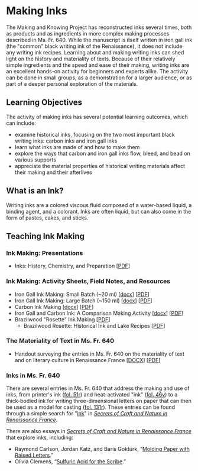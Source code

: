 # Making Inks

The Making and Knowing Project has reconstructed inks several times, both as products and as ingredients in more complex making processes described in Ms. Fr. 640. While the manuscript is itself written in iron gall ink (the "common" black writing ink of the Renaissance), it does not include any writing ink recipes. Learning about and making writing inks can shed light on the history and materiality of texts. Because of their relatively simple ingredients and the speed and ease of their making, writing inks are an excellent hands-on activity for beginners and experts alike. The activity can be done in small groups, as a demonstration for a larger audience, or as part of a deeper personal exploration of the materials. 

## Learning Objectives
The activity of making inks has several potential learning outcomes, which can include:
- examine historical inks, focusing on the two most important black writing inks: carbon inks and iron gall inks
- learn what inks are made of and how to make them
- explore the ways that carbon and iron gall inks flow, bleed, and bead on various supports 
- appreciate the material properties of historical writing materials affect their making and their afterlives

## What is an Ink?
Writing inks are a colored viscous fluid composed of a water-based liquid, a binding agent, and a colorant. Inks are often liquid, but can also come in the form of pastes, cakes, and sticks.

## Teaching Ink Making

### Ink Making: Presentations
- Inks: History, Chemistry, and Preparation [[PDF](/documents/pdf/presentation_iron-gall-inks-2023.pdf)]

### Ink Making: Activity Sheets, Field Notes, and Resources
- Iron Gall Ink Making: Small Batch (~20 ml) [[docx](/documents/docx/2023_iron-gall-ink-worksheet_small-batch.docx)] [[PDF](/documents/pdf/2023_iron-gall-ink-worksheet_small-batch.pdf)]
- Iron Gall Ink Making: Large Batch (~150 ml) [[docx](/documents/docx/2023_iron-gall-ink-worksheet_large-batch.docx)] [[PDF](/documents/pdf/2023_iron-gall-ink-worksheet_large-batch.pdf)]
- Carbon Ink Making [[docx](/documents/docx/carbon-ink-info-and-recipes.docx)] [[PDF](/documents/pdf/carbon-ink-info-and-recipes.pdf)]
- Iron Gall and Carbon Ink: A Comparison Making Activity [[docx](/documents/docx/inks-recipes_iron-gall-and-carbon.docx)] [[PDF](/documents/pdf/inks-recipes_iron-gall-and-carbon.pdf)]
- Brazilwood "Rosette" Ink Making [[PDF](/documents/pdf/2021_Lemay_Ink-Making-rosette-ink-rev.pdf)]
  - Brazilwood Rosette: Historical Ink and Lake Recipes [[PDF](/documents/pdf/2021_Lemay_Brazilwood-Ink-Lake-Recipes.pdf)]

### The Materiality of Text in Ms. Fr. 640
- Handout surveying the entries in Ms. Fr. 640 on the materiality of text and on literary culture in Renaissance France
[[DOCX](/documents/docx/uchacz_2023_materialiality-of-text.docx)] [[PDF](/documents/pdf/uchacz_2023_materialiality-of-text.pdf)]

### Inks in Ms. Fr. 640
There are several entries in Ms. Fr. 640 that address the making and use of inks, from printer's ink ([fol. 51r](https://edition640.makingandknowing.org/#/search/folio/51r/tl?q=ink)) and heat-activated "ink" ([fol. 46v](https://edition640.makingandknowing.org/#/folios/46v/tl)) to a thick-bodied ink for writing three-dimensional letters on paper that can then be used as a model for casting ([fol. 131r](https://edition640.makingandknowing.org/#/folios/131r/tl)). These entries can be found through a simple search for "[ink](https://edition640.makingandknowing.org/#/search?q=ink)" in [_Secrets of Craft and Nature in Renaissance France_](https://edition640.makingandknowing.org/#/).

There are also essays in [_Secrets of Craft and Nature in Renaissance France_](https://edition640.makingandknowing.org/#/) that explore inks, including:
- Raymond Carlson, Jordan Katz, and Baris Gokturk, “[Molding Paper with Raised Letters](https://edition640.makingandknowing.org/#/essays/ann_005_fa_14).”
- Olivia Clemens, “[Sulfuric Acid for the Scribe](https://edition640.makingandknowing.org/#/essays/ann_044_sp_16).”
